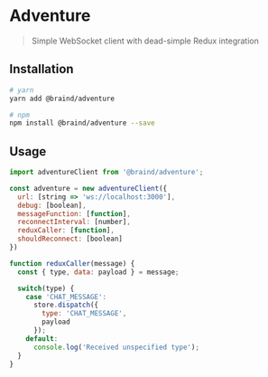 # Adventure
> Simple WebSocket client with dead-simple Redux integration

## Installation
```bash
# yarn
yarn add @braind/adventure

# npm
npm install @braind/adventure --save
```

## Usage
```js
import adventureClient from '@braind/adventure';

const adventure = new adventureClient({
  url: [string => 'ws://localhost:3000'],
  debug: [boolean],
  messageFunction: [function],
  reconnectInterval: [number],
  reduxCaller: [function],
  shouldReconnect: [boolean]
})

function reduxCaller(message) {
  const { type, data: payload } = message;

  switch(type) {
    case 'CHAT_MESSAGE':
      store.dispatch({
        type: 'CHAT_MESSAGE',
        payload
      });
    default:
      console.log('Received unspecified type');
  }
}
```

